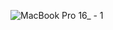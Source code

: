 ![MacBook Pro 16_ - 1](https://user-images.githubusercontent.com/102177298/204049844-afc6780b-a96f-42db-a336-6c857ae9b751.png)
